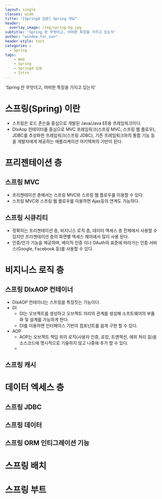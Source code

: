 ```yaml
--- 
layout: single
classes: wide
title: "[Spring4 입문] Spring 개요"
header:
  overlay_image: /img/spring-bg.jpg
subtitle: 'Spring 란 무엇이고, 어떠한 특징을 가지고 있는지'
author: "window_for_sun"
header-style: text
categories :
  - Spring
tags:
    - Web
    - Spring
    - Spring4 입문
    - Intro
---  
```


'Spring 란 무엇이고, 어떠한 특징을 가지고 있는지'

# 스프링(Spring) 이란
- 스프링은 로드 존슨을 중심으로 개발된 Java/Java EE용 프레임워크이다.
- DIxAop 컨테이터를 중심으로 MVC 프레임워크(스프링 MVC, 스프링 웹 플로우), JDBC를 추상화한 프레임워크(스프링 JDBC), 기존 프레임워크와의 통합 기능 등을 개발자에게 제공하는 애플리케이션 아키텍쳐의 기반이 된다.

# 프리젠테이션 층
## 스프링 MVC 
- 프리젠테이션 층에서는 스프링 MVC와 스프링 웹 플로우를 이용할 수 있다.
- 스프링 MVC와 스프링 웹 플로우를 이용하면 Ajax등의 연계도 가능하다.

## 스프링 시큐리티
- 정확히는 프리젠테이션 층, 비지니스 로직 층, 데이터 액세스 층 전체에서 사용할 수 있지만 프리젠테이션 층의 화면별 액세스 체어에서 많이 사용 된다.
- 인증/인가 기능을 제공하며, 베이직 인증 이나 OAuth의 표준에 따라가는 인증 서비스(Google, Facebook 등)를 사용할 수 있다.

# 비지니스 로직 층
## 스프링 DIxAOP 컨테이너
- DIxAOP 컨테이너는 스프링을 특징짓는 기능이다.
- DI
	- DI는 오브젝트를 생성하고 오브젝트 끼리의 관계를 생성해 소프트웨어의 부품화 및 설계를 가능하게 한다.
	- DI를 이용하면 인터페이스 기반의 컴포넌트를 쉽게 구현 할 수 있다.
- AOP
	- AOP는 오브젝트 책임 외의 로직(사용자 인증, 로킹, 트랜잭션, 예외 처리 등)을 소스코드에 명시적으로 기술하지 않고 나중에 추가 할 수 있다.
	- 
	
## 스프링 캐시


# 데이터 엑세스 층
## 스프링 JDBC

## 스프링 데이터

## 스프링 ORM 인티그레이션 기능


# 스프링 배치


# 스프링 부트

